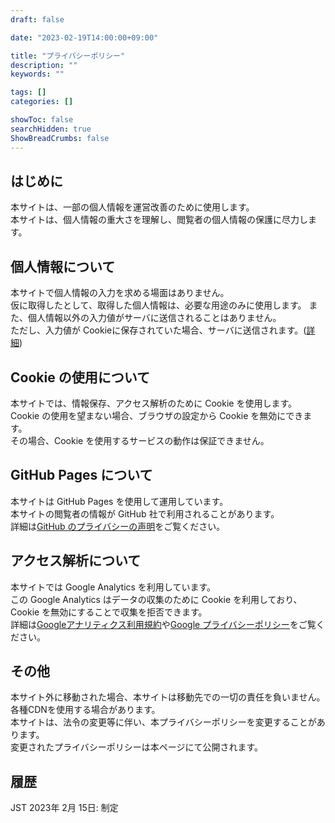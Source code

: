 ```yaml
---
draft: false

date: "2023-02-19T14:00:00+09:00"

title: "プライバシーポリシー"
description: ""
keywords: ""

tags: []
categories: []

showToc: false
searchHidden: true
ShowBreadCrumbs: false
---
```


## はじめに

本サイトは、一部の個人情報を運営改善のために使用します。  
本サイトは、個人情報の重大さを理解し、閲覧者の個人情報の保護に尽力します。  

## 個人情報について

本サイトで個人情報の入力を求める場面はありません。  
仮に取得したとして、取得した個人情報は、必要な用途のみに使用します。
また、個人情報以外の入力値がサーバに送信されることはありません。  
ただし、入力値が Cookieに保存されていた場合、サーバに送信されます。([詳細](https://developer.mozilla.org/ja/docs/Web/HTTP/Cookies))  

## Cookie の使用について

本サイトでは、情報保存、<!-- 広告配信、-->アクセス解析のために Cookie を使用します。  
Cookie の使用を望まない場合、ブラウザの設定から Cookie を無効にできます。  
その場合、Cookie を使用するサービスの動作は保証できません。  

## GitHub Pages について

本サイトは GitHub Pages を使用して運用しています。  
本サイトの閲覧者の情報が GitHub 社で利用されることがあります。  
詳細は[GitHub のプライバシーの声明](https://docs.github.com/ja/site-policy/privacy-policies/github-privacy-statement)をご覧ください。  

## アクセス解析について

本サイトでは Google Analytics を利用しています。  
この Google Analytics はデータの収集のために Cookie を利用しており、 Cookie を無効にすることで収集を拒否できます。  
詳細は[Googleアナリティクス利用規約](https://marketingplatform.google.com/about/analytics/terms/jp/)や[Google プライバシーポリシー](https://policies.google.com/privacy?hl=ja)をご覧ください。  

<!--
## 広告配信について

本サイトは Google および Google のパートナー (第三者配信事業者）の提供する広告を設置しています。  
広告配信には Cookie を使用し、過去のアクセス情報等に基づき、最適化された広告を配信します。  
Googleアカウントの[広告設定ページ](https://adssettings.google.com/u/0/authenticated)で、最適化された広告を無効にできます。  
詳細は[Google ポリシーと規約ページ](https://policies.google.com/technologies/ads)をご覧ください。  -->

## その他

本サイト外に移動された場合、本サイトは移動先での一切の責任を負いません。  
各種CDNを使用する場合があります。  
本サイトは、法令の変更等に伴い、本プライバシーポリシーを変更することがあります。  
変更されたプライバシーポリシーは本ページにて公開されます。  

## 履歴

JST 2023年 2月 15日: 制定  
